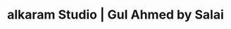 ---
title: "alkaram Studio | Gul Ahmed by Salai"
url: /parsippany/alkaram-studio-gul-ahmed-by-salai/
shop: Kleidung
---
